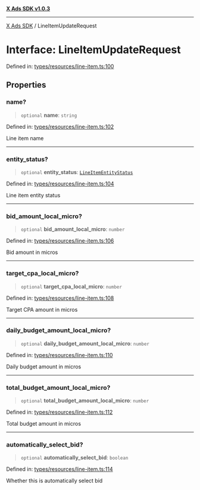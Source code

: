 [**X Ads SDK v1.0.3**](../README.md)

***

[X Ads SDK](../globals.md) / LineItemUpdateRequest

# Interface: LineItemUpdateRequest

Defined in: [types/resources/line-item.ts:100](https://github.com/kage1020/x-ads-sdk/blob/main/src/types/resources/line-item.ts#L100)

## Properties

### name?

> `optional` **name**: `string`

Defined in: [types/resources/line-item.ts:102](https://github.com/kage1020/x-ads-sdk/blob/main/src/types/resources/line-item.ts#L102)

Line item name

***

### entity\_status?

> `optional` **entity\_status**: [`LineItemEntityStatus`](../enumerations/LineItemEntityStatus.md)

Defined in: [types/resources/line-item.ts:104](https://github.com/kage1020/x-ads-sdk/blob/main/src/types/resources/line-item.ts#L104)

Line item entity status

***

### bid\_amount\_local\_micro?

> `optional` **bid\_amount\_local\_micro**: `number`

Defined in: [types/resources/line-item.ts:106](https://github.com/kage1020/x-ads-sdk/blob/main/src/types/resources/line-item.ts#L106)

Bid amount in micros

***

### target\_cpa\_local\_micro?

> `optional` **target\_cpa\_local\_micro**: `number`

Defined in: [types/resources/line-item.ts:108](https://github.com/kage1020/x-ads-sdk/blob/main/src/types/resources/line-item.ts#L108)

Target CPA amount in micros

***

### daily\_budget\_amount\_local\_micro?

> `optional` **daily\_budget\_amount\_local\_micro**: `number`

Defined in: [types/resources/line-item.ts:110](https://github.com/kage1020/x-ads-sdk/blob/main/src/types/resources/line-item.ts#L110)

Daily budget amount in micros

***

### total\_budget\_amount\_local\_micro?

> `optional` **total\_budget\_amount\_local\_micro**: `number`

Defined in: [types/resources/line-item.ts:112](https://github.com/kage1020/x-ads-sdk/blob/main/src/types/resources/line-item.ts#L112)

Total budget amount in micros

***

### automatically\_select\_bid?

> `optional` **automatically\_select\_bid**: `boolean`

Defined in: [types/resources/line-item.ts:114](https://github.com/kage1020/x-ads-sdk/blob/main/src/types/resources/line-item.ts#L114)

Whether this is automatically select bid
